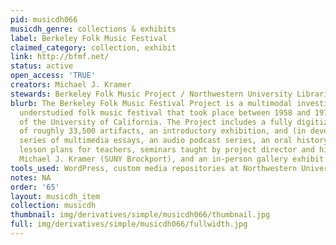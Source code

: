 ```yaml
---
pid: musicdh066
musicdh_genre: collections & exhibits
label: Berkeley Folk Music Festival
claimed_category: collection, exhibit
link: http://bfmf.net/
status: active
open_access: 'TRUE'
creators: Michael J. Kramer
stewards: Berkeley Folk Music Project / Northwestern University Libraries
blurb: The Berkeley Folk Music Festival Project is a multimodal investigation of an
  understudied folk music festival that took place between 1958 and 1970 on the campus
  of the University of California. The Project includes a fully digitized repository
  of roughly 33,500 artifacts, an introductory exhibition, and (in development) a
  series of multimedia essays, an audio podcast series, an oral history repository,
  lesson plans for teachers, seminars taught by project director and historian Dr.
  Michael J. Kramer (SUNY Brockport), and an in-person gallery exhibit and book.
tools_used: WordPress, custom media repositories at Northwestern University Libraries
notes: NA
order: '65'
layout: musicdh_item
collection: musicdh
thumbnail: img/derivatives/simple/musicdh066/thumbnail.jpg
full: img/derivatives/simple/musicdh066/fullwidth.jpg
---
```

